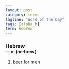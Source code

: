 ```yaml
---
layout: post
category: terms
tagline: "Word of the Day"
tags: [alpha_h]
term: hebrew
---
```


<h3>Hebrew<br/> <small>&mdash; n. (he<span>&middot;</span>brew)</small></h3>
<p><ol>
<li>beer for men</li>
</ol></p>
